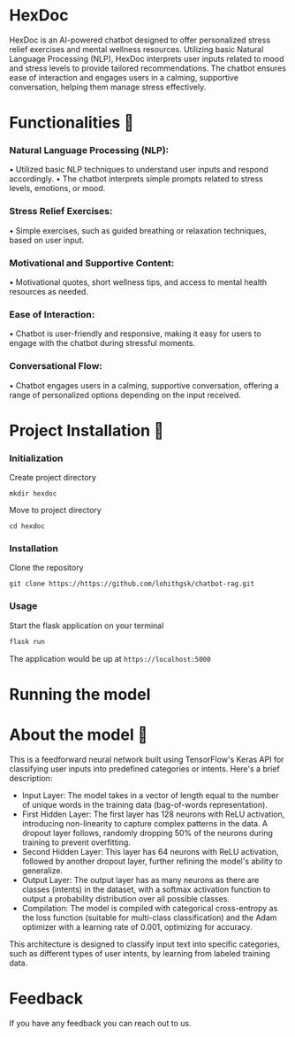 # HexDoc 
HexDoc is an AI-powered chatbot designed to offer personalized stress relief exercises and mental wellness resources. Utilizing basic Natural Language Processing (NLP), HexDoc interprets user inputs related to mood and stress levels to provide tailored recommendations. The chatbot ensures ease of interaction and engages users in a calming, supportive conversation, helping them manage stress effectively.

# Functionalities 📃

### Natural Language Processing (NLP):
  • Utilized basic NLP techniques to understand user inputs and respond accordingly.
  • The chatbot interprets simple prompts related to stress levels, emotions, or mood.

### Stress Relief Exercises:
  • Simple exercises, such as guided breathing or relaxation techniques, based on user input.

### Motivational and Supportive Content:
  • Motivational quotes, short wellness tips, and access to mental health resources as needed.

### Ease of Interaction:
  • Chatbot is user-friendly and responsive, making it easy for users to engage with the chatbot during stressful moments.
  
### Conversational Flow:
  • Chatbot engages users in a calming, supportive conversation, offering a range of personalized options depending on the input received.

# Project Installation 🚀

### Initialization
Create project directory
``` shell
mkdir hexdoc
```
Move to project directory
```
cd hexdoc
```

### Installation
Clone the repository
```
git clone https://https://github.com/lohithgsk/chatbot-rag.git
```
### Usage
Start the flask application on your terminal
```python
flask run
```
The application would be up at ```https://localhost:5000```

# Running the model

# About the model 🤖

This is a feedforward neural network built using TensorFlow's Keras API for classifying user inputs into predefined categories or intents. Here's a brief description:
  - Input Layer: The model takes in a vector of length equal to the number of unique words in the training data (bag-of-words representation).
  - First Hidden Layer: The first layer has 128 neurons with ReLU activation, introducing non-linearity to capture complex patterns in the data. A dropout layer follows, randomly dropping 50% of the neurons during training to prevent overfitting.
  - Second Hidden Layer: This layer has 64 neurons with ReLU activation, followed by another dropout layer, further refining the model's ability to generalize.
  - Output Layer: The output layer has as many neurons as there are classes (intents) in the dataset, with a softmax activation function to output a probability distribution over all possible classes.
  - Compilation: The model is compiled with categorical cross-entropy as the loss function (suitable for multi-class classification) and the Adam optimizer with a learning rate of 0.001, optimizing for accuracy.

This architecture is designed to classify input text into specific categories, such as different types of user intents, by learning from labeled training data.

# Feedback
If you have any feedback you can reach out to us.


